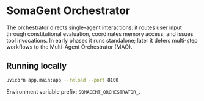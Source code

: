 # SomaGent Orchestrator

The orchestrator directs single-agent interactions: it routes user input through constitutional evaluation, coordinates memory access, and issues tool invocations. In early phases it runs standalone; later it defers multi-step workflows to the Multi-Agent Orchestrator (MAO).

## Running locally

```bash
uvicorn app.main:app --reload --port 8100
```

Environment variable prefix: `SOMAGENT_ORCHESTRATOR_`.
